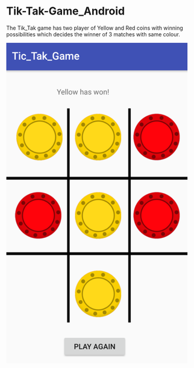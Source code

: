 # Tik-Tak-Game_Android
The Tik_Tak game has two player of Yellow and Red coins with winning possibilities which decides the winner of 3 matches with same colour.

![]( image/Tik_Tak.PNG)
